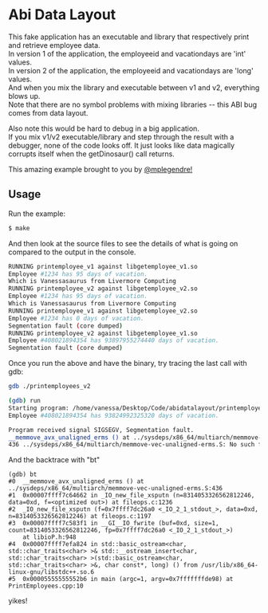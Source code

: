 # Abi Data Layout

This fake application has an executable and library that respectively print and retrieve employee data.  
In version 1 of the application, the employeeid and vacationdays are 'int' values.  
In version 2 of the application, the employeeid and vacationdays are 'long' values.  
And when you mix the library and executable between v1 and v2, everything blows up.  
Note that there are no symbol problems with mixing libraries -- this ABI bug comes from data layout.

Also note this would be hard to debug in a big application.  
If you mix v1/v2 executable/library and step through the result with a debugger, none of the code looks off. 
It just looks like data magically corrupts itself when the getDinosaur() call returns.

This amazing example brought to you by [@mplegendre!](https://github.com/mplegendre)

## Usage

Run the example:

```bash
$ make
```

And then look at the source files to see the details of what is going on compared to
the output in the console.

```bash
RUNNING printemployee_v1 against libgetemployee_v1.so
Employee #1234 has 95 days of vacation.
Which is Vanessasaurus from Livermore Computing
RUNNING printemployee_v2 against libgetemployee_v2.so
Employee #1234 has 95 days of vacation.
Which is Vanessasaurus from Livermore Computing
RUNNING printemployee_v1 against libgetemployee_v2.so
Employee #1234 has 0 days of vacation.
Segmentation fault (core dumped)
RUNNING printemployee_v2 against libgetemployee_v1.so
Employee #408021894354 has 93897955274440 days of vacation.
Segmentation fault (core dumped)
```

Once you run the above and have the binary, try tracing the last call with gdb:

```bash
gdb ./printemployees_v2
```
```bash
(gdb) run
Starting program: /home/vanessa/Desktop/Code/abidatalayout/printemployees_v2 
Employee #408021894354 has 93824992325320 days of vacation.

Program received signal SIGSEGV, Segmentation fault.
__memmove_avx_unaligned_erms () at ../sysdeps/x86_64/multiarch/memmove-vec-unaligned-erms.S:436
436	../sysdeps/x86_64/multiarch/memmove-vec-unaligned-erms.S: No such file or directory.
```

And the backtrace with "bt"

```gdb
(gdb) bt
#0  __memmove_avx_unaligned_erms () at ../sysdeps/x86_64/multiarch/memmove-vec-unaligned-erms.S:436
#1  0x00007ffff7c64662 in _IO_new_file_xsputn (n=8314053326562812246, data=0xd, f=<optimized out>) at fileops.c:1236
#2  _IO_new_file_xsputn (f=0x7ffff7dc26a0 <_IO_2_1_stdout_>, data=0xd, n=8314053326562812246) at fileops.c:1197
#3  0x00007ffff7c583f1 in __GI__IO_fwrite (buf=0xd, size=1, count=8314053326562812246, fp=0x7ffff7dc26a0 <_IO_2_1_stdout_>)
    at libioP.h:948
#4  0x00007ffff7efa824 in std::basic_ostream<char, std::char_traits<char> >& std::__ostream_insert<char, std::char_traits<char> >(std::basic_ostream<char, std::char_traits<char> >&, char const*, long) () from /usr/lib/x86_64-linux-gnu/libstdc++.so.6
#5  0x00005555555552b6 in main (argc=1, argv=0x7fffffffde98) at PrintEmployees.cpp:10
```

yikes!
